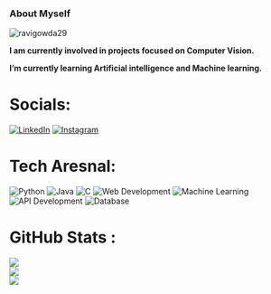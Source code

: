 <h3 align="left"><b>About Myself</b></h3>

<p align="left"> <img src="https://komarev.com/ghpvc/?username=ravigowda29&label=Profile%20views&color=0e75b6&style=flat" alt="ravigowda29" /> </p>

 **I am currently involved in projects focused on Computer Vision.**

 **I’m currently learning Artificial intelligence and Machine learning.**

# Socials:
 [![LinkedIn](https://img.shields.io/badge/LinkedIn-%230A66C2.svg?style=for-the-badge&logo=linkedin&logoColor=white)](https://linkedin.com/in/ravijgowda) [![Instagram](https://img.shields.io/badge/Instagram-%23E4405F.svg?style=for-the-badge&logo=instagram&logoColor=white)](https://www.instagram.com/_ravi.gowda_/)

# Tech Aresnal:

![Python](https://img.shields.io/badge/Python-%233776AB.svg?style=for-the-badge&logo=python&logoColor=white) ![Java](https://img.shields.io/badge/Java-%23ED8B00.svg?style=for-the-badge&logo=java&logoColor=white) ![C](https://img.shields.io/badge/C-%2300599C.svg?style=for-the-badge&logo=c&logoColor=white) ![Web Development](https://img.shields.io/badge/Web%20Development-%23F7DF1E.svg?style=for-the-badge&logo=html5&logoColor=white) ![Machine Learning](https://img.shields.io/badge/Machine%20Learning-%23FF6F00.svg?style=for-the-badge&logo=tensorflow&logoColor=white) ![API Development](https://img.shields.io/badge/API%20Development-%23FF6F00.svg?style=for-the-badge&logo=postman&logoColor=white) ![Database](https://img.shields.io/badge/Database-%2300f.svg?style=for-the-badge&logo=mysql&logoColor=white)



# GitHub Stats :
![](https://github-readme-stats.vercel.app/api?username=ravigowda29&theme=city_light&hide_border=false&include_all_commits=false&count_private=false)<br/>
![](https://github-readme-streak-stats.herokuapp.com/?user=ravigowda29&theme=city_light&hide_border=false)<br/>
[![](https://visitcount.itsvg.in/api?id=ravigowda29&icon=0&color=0)](https://visitcount.itsvg.in)




